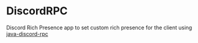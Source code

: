 # DiscordRPC
Discord Rich Presence app to set custom rich presence for the client using [java-discord-rpc](https://github.com/MinnDevelopment/java-discord-rpc)
